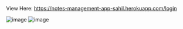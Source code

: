 View Here: https://notes-management-app-sahil.herokuapp.com/login <br/>

![image](https://user-images.githubusercontent.com/67691585/159763934-48ddb2a4-d3c7-4092-82d3-38afefdd94e1.png)
![image](https://user-images.githubusercontent.com/67691585/159763963-930e3b52-82d5-4bb9-aeaa-cfa0b409c92b.png)
